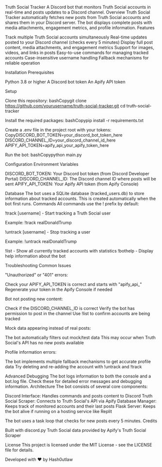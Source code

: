 Truth Social Tracker
A Discord bot that monitors Truth Social accounts in real-time and posts updates to a Discord channel.
Overview
Truth Social Tracker automatically fetches new posts from Truth Social accounts and shares them in your Discord server. The bot displays complete posts with media attachments, engagement metrics, and profile information.
Features

Track multiple Truth Social accounts simultaneously
Real-time updates posted to your Discord channel (checks every 5 minutes)
Display full post content, media attachments, and engagement metrics
Support for images, videos, and links in posts
Easy-to-use commands for managing tracked accounts
Case-insensitive username handling
Fallback mechanisms for reliable operation

Installation
Prerequisites

Python 3.8 or higher
A Discord bot token
An Apify API token

Setup

Clone this repository:
bashCopygit clone https://github.com/yourusername/truth-social-tracker.git
cd truth-social-tracker

Install the required packages:
bashCopypip install -r requirements.txt

Create a .env file in the project root with your tokens:
CopyDISCORD_BOT_TOKEN=your_discord_bot_token_here
DISCORD_CHANNEL_ID=your_discord_channel_id_here
APIFY_API_TOKEN=apify_api_your_apify_token_here

Run the bot:
bashCopypython main.py


Configuration
Environment Variables

DISCORD_BOT_TOKEN: Your Discord bot token (from Discord Developer Portal)
DISCORD_CHANNEL_ID: The Discord channel ID where posts will be sent
APIFY_API_TOKEN: Your Apify API token (from Apify Console)

Database
The bot uses a SQLite database (tracked_users.db) to store information about tracked accounts. This is created automatically when the bot first runs.
Commands
All commands use the ! prefix by default:

!track [username] - Start tracking a Truth Social user

Example: !track realDonaldTrump


!untrack [username] - Stop tracking a user

Example: !untrack realDonaldTrump


!list - Show all currently tracked accounts with statistics
!bothelp - Display help information about the bot

Troubleshooting
Common Issues

"Unauthorized" or "401" errors:

Check your APIFY_API_TOKEN is correct and starts with "apify_api_"
Regenerate your token in the Apify Console if needed


Bot not posting new content:

Check if the DISCORD_CHANNEL_ID is correct
Verify the bot has permission to post in the channel
Use !list to confirm accounts are being tracked


Mock data appearing instead of real posts:

The bot automatically filters out mock/test data
This may occur when Truth Social's API has no new posts available


Profile information errors:

The bot implements multiple fallback mechanisms to get accurate profile data
Try deleting and re-adding the account with !untrack and !track



Advanced Debugging
The bot logs information to both the console and a bot.log file. Check these for detailed error messages and debugging information.
Architecture
The bot consists of several core components:

Discord Interface: Handles commands and posts content to Discord
Truth Social Scraper: Connects to Truth Social's API via Apify
Database Manager: Keeps track of monitored accounts and their last posts
Flask Server: Keeps the bot alive if running on a hosting service like Replit

The bot uses a task loop that checks for new posts every 5 minutes.
Credits

Built with discord.py
Truth Social data provided by Apify's Truth Social Scraper

License
This project is licensed under the MIT License - see the LICENSE file for details.

Developed with ❤️ by Hash0utlaw